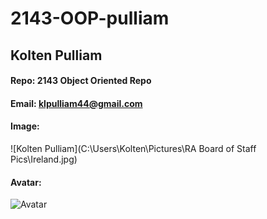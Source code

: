 # 2143-OOP-pulliam
## Kolten Pulliam
#### Repo: 2143 Object Oriented Repo
#### Email: klpulliam44@gmail.com
#### Image:
![Kolten Pulliam](C:\Users\Kolten\Pictures\RA Board of Staff Pics\Ireland.jpg)
#### Avatar:
![Avatar]()
